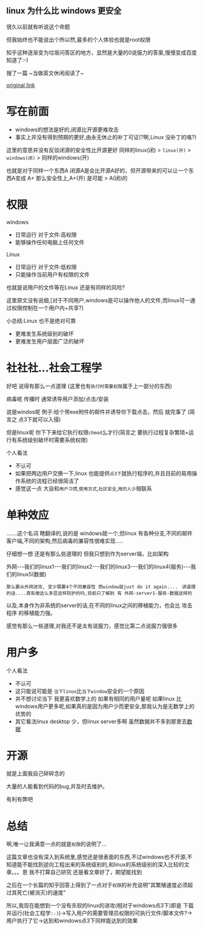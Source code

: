 linux 为什么比 windows 更安全
---

很久以前就有听说这个命题

但我始终也不能说出个所以然,最多的个人体验也就是root权限

知乎这种逐渐变为垃圾问答区的地方，显然是大量的0说服力的答案,慢慢变成百度知道了:-)

搜了一篇 ~当做英文休闲阅读了~

[original link](http://www.pcworld.com/article/202452/why_linux_is_more_secure_than_windows.html)

# 写在前面

 * windows的想法是好的,闭源比开源更难攻击
 * 事实上并没有得到预期的更好,由永无休止的补丁可证(?啊,Linux 没补丁的咯?) 

这里的意思并没有反驳闭源的安全性比开源更好 同样的linux(闭) > `linux(开)` > `windows(闭)` > 同样的windows(开)

也就是对于同样一个东西A 闭源A是会比开源A好的，但开源带来的可以让一个东西A变成 A+ 那么安全性上,A+(开) 是可能 > A(闭)的

# 权限

windows
 * 日常运行 对于文件:高权限
 * 能够操作任何电脑上任何文件

Linux
 * 日常运行 对于文件:低权限
 * 只能操作当前用户有权限的文件

也就是说用户的文件等在Linux 还是有同样的风险? 

这里原文没有说细,[对于不同用户,windows是可以操作他人的文件,而linux可一通过权限控制在一个用户内+共享?]

小总结:Linux 也不是绝对可靠
 * 更难发生系统级别的破坏
 * 更难发生用户层面广泛的破坏

# 社社社...社会工程学

好吧 说得有那么一点道理 (这里也有`执行时需要权限`属于上一部分的东西)

病毒呢 传播时 通常诱导用户添加/点击/安装

说是windos呢 例子:给个带exe附件的邮件并诱导你下载点击，然后 就完事了 (简言之 点3下就可以入侵)

但是linux呢 你下下来给它执行权限`chmod`么才行(简言之 要执行过程复杂繁琐+运行有系统级别破坏时需要系统权限)

个人看法
 * 不认可
 * 如果把两边用户交换一下,linux 也能提供`点3下`就执行程序的,并且目前的易用操作系统的流程已经很简洁了
 * 感觉这一点 大自和`用户习惯`,`使用方式`,`社区安全`,`用的人少`相联系

# 单种效应

.......这个名词 瞎翻译的,说的是 windows就一个,但linux 有各种分支,不同的邮件客户端,不同的架构,然后病毒的兼容性很难实现.....

仔细想一想 还是有那么些道理的 但我只想到作为server端，比如架构

外网---我们的linux1---我们的linux2---我们的linux3---我们的linux4(服务)---我们的linux5(数据)

`那么要从外网进攻, 至少需要4个不同兼容性 而window就just do it again.... `
`讲道理的话....真有做这么多层这样防护的吗,目前只了解到 有 外网-server1-服务-数据这样的`

以及,本身作为非系统的server的话,在不同的linux之间的移植能力，也会比 攻击程序 的移植能力强。

感觉有那么一些道理,对我还不是太有说服力，感觉比第二点说服力强很多

# 用户多

个人看法
 * 不认可 
 * 这只能说可能是 `当下linux`比`当下window`安全的一个原因
 * 并不想讨论当下 我更喜欢数学上的 如果有相同的用户量呢 如果linux 比windows用户更多呢,如果真的是因为用户少而更安全,那我认为是无数学上的优势的
 * 其它看法linux desktop 少，但linux server多啊 虽然数据并不多到那里去[数据](https://en.wikipedia.org/wiki/Usage_share_of_operating_systems)

# 开源

就是上面我自己碎碎念的

大量的人能看到代码的bug,并及时去维护。

有利有弊吧

# 总结

啊,唯一让我满意一点的就是`权限`的说明了...

这篇文章也没有深入到系统里,感觉还是很表面的东西,不过windows也不开源,不知道能不能找到逆向工程出来的系统级别的,和linux的系统级别的深入比较的文章。。。恩 我不打算自己研究 还是看文章好了，期望能找到

之后在一个长篇的知乎回答上得到了一点对于`权限`的补充说明"其繁殖速度必须超过其死亡(被消灭)的速度"

所以,我现在能想到一个没有杀软的linux的进攻(相对于windows点3下)即是 下载并运行(社会工程学`:-)`)->写入用户的需要管理员权限的可执行文件/脚本文件?->用户执行了它->达到和windows点3下同样能达到的效果
